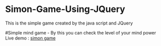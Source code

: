 # Simon-Game-Using-JQuery
This is the simple game created by the java script and JQuery 

#Simple mind game - By this you can check the level of your mind power
Live demo : [simon game](https://vengadeshks.github.io/Simon-Game-Using-JQuery/.)
